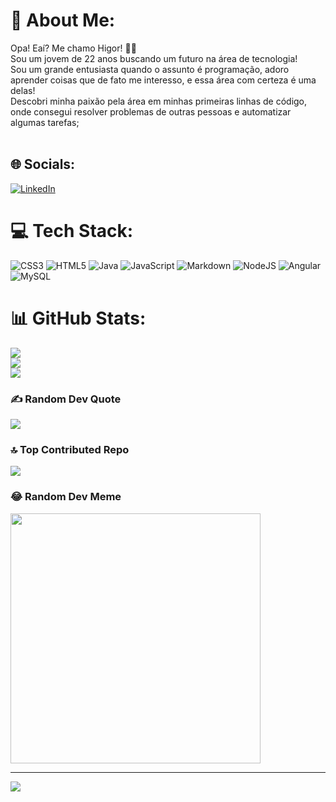 # 💫 About Me:
Opa! Eaí? Me chamo Higor! 👋😎<br>Sou um jovem de 22 anos buscando um futuro na área de tecnologia!<br>Sou um grande entusiasta quando o assunto é programação, adoro aprender coisas que de fato me interesso, e essa área com certeza é uma delas!<br>Descobri minha paixão pela área em minhas primeiras linhas de código, onde consegui resolver problemas de outras pessoas e automatizar algumas tarefas;<br><br>


## 🌐 Socials:
[![LinkedIn](https://img.shields.io/badge/LinkedIn-%230077B5.svg?logo=linkedin&logoColor=white)](https://linkedin.com/in/higormatoos) 

# 💻 Tech Stack:
![CSS3](https://img.shields.io/badge/css3-%231572B6.svg?style=for-the-badge&logo=css3&logoColor=white) ![HTML5](https://img.shields.io/badge/html5-%23E34F26.svg?style=for-the-badge&logo=html5&logoColor=white) ![Java](https://img.shields.io/badge/java-%23ED8B00.svg?style=for-the-badge&logo=openjdk&logoColor=white) ![JavaScript](https://img.shields.io/badge/javascript-%23323330.svg?style=for-the-badge&logo=javascript&logoColor=%23F7DF1E) ![Markdown](https://img.shields.io/badge/markdown-%23000000.svg?style=for-the-badge&logo=markdown&logoColor=white) ![NodeJS](https://img.shields.io/badge/node.js-6DA55F?style=for-the-badge&logo=node.js&logoColor=white) ![Angular](https://img.shields.io/badge/angular-%23DD0031.svg?style=for-the-badge&logo=angular&logoColor=white) ![MySQL](https://img.shields.io/badge/mysql-%2300000f.svg?style=for-the-badge&logo=mysql&logoColor=white)
# 📊 GitHub Stats:
![](https://github-readme-stats.vercel.app/api?username=HigorMatos&theme=dark&hide_border=false&include_all_commits=false&count_private=false)<br/>
![](https://github-readme-streak-stats.herokuapp.com/?user=HigorMatos&theme=dark&hide_border=false)<br/>
![](https://github-readme-stats.vercel.app/api/top-langs/?username=HigorMatos&theme=dark&hide_border=false&include_all_commits=false&count_private=false&layout=compact)

### ✍️ Random Dev Quote
![](https://quotes-github-readme.vercel.app/api?type=horizontal&theme=tokyonight)

### 🔝 Top Contributed Repo
![](https://github-contributor-stats.vercel.app/api?username=HigorMatos&limit=5&theme=tokyonight&combine_all_yearly_contributions=true)

### 😂 Random Dev Meme
<img src='https://randommeme-five.vercel.app/' style="height: 400px;"/>

---
[![](https://visitcount.itsvg.in/api?id=HigorMatos&icon=2&color=1)](https://visitcount.itsvg.in)

<!-- Proudly created with GPRM ( https://gprm.itsvg.in ) -->
